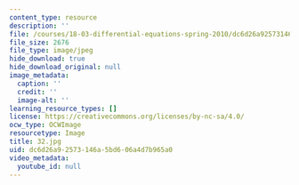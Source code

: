 ```yaml
---
content_type: resource
description: ''
file: /courses/18-03-differential-equations-spring-2010/dc6d26a92573146a5bd606a4d7b965a0_32.jpg
file_size: 2676
file_type: image/jpeg
hide_download: true
hide_download_original: null
image_metadata:
  caption: ''
  credit: ''
  image-alt: ''
learning_resource_types: []
license: https://creativecommons.org/licenses/by-nc-sa/4.0/
ocw_type: OCWImage
resourcetype: Image
title: 32.jpg
uid: dc6d26a9-2573-146a-5bd6-06a4d7b965a0
video_metadata:
  youtube_id: null
---
```

